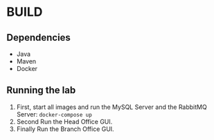 # BUILD

## Dependencies

- Java
- Maven
- Docker

## Running the lab

1. First, start all images and run the MySQL Server and the RabbitMQ Server:
     `docker-compose up`
2. Second Run the Head Office GUI.
3. Finally Run the Branch Office GUI.
